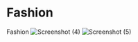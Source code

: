 # Fashion
Fashion
![Screenshot (4)](https://github.com/user-attachments/assets/f03bafcc-dfb4-4702-ab06-f8199122a287)
![Screenshot (5)](https://github.com/user-attachments/assets/8e0f1f40-b755-4b86-af04-3fec221c141d)
